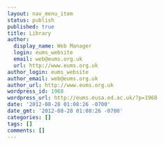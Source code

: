 ```yaml
---
layout: nav_menu_item
status: publish
published: true
title: Library
author:
  display_name: Web Manager
  login: eums_website
  email: web@eums.org.uk
  url: http://www.eums.org.uk
author_login: eums_website
author_email: web@eums.org.uk
author_url: http://www.eums.org.uk
wordpress_id: 1968
wordpress_url: http://eums.eusa.ed.ac.uk/?p=1968
date: '2012-08-28 01:08:26 -0700'
date_gmt: '2012-08-28 01:08:26 -0700'
categories: []
tags: []
comments: []
---
```


